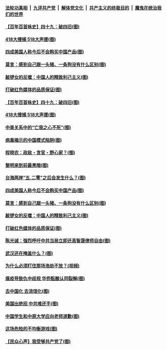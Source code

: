 ####  [法轮功真相](../../../../basic/blob/master/README.md?t=05200735) &nbsp;|&nbsp; [九评共产党](../../../../9ping.md/blob/master/README.md?t=05200735) &nbsp;|&nbsp; [解体党文化](../../../../jtdwh.md/blob/master/README.md?t=05200735)  &nbsp;|&nbsp; [共产主义的终极目的](../../../../gczydzjmd.md/blob/master/README.md?t=05200735) &nbsp;|&nbsp; [魔鬼在统治我们的世界](../../../../mgztzwmdsj.md/blob/master/README.md?t=05200735) 

#### [【百年百首咏史】四十九：破四旧(图)](../pages/p4/933786.md?t=05200735) 

#### [418大搜捕 518大声援(图)](../pages/p4/933785.md?t=05200735) 

#### [四成美国人称今后不会购买中国产品(图)](../pages/p4/933686.md?t=05200735) 

#### [莫言：感到自己跟一头猪、一条狗没有什么区别(图)](../pages/p4/933579.md?t=05200735) 

#### [敲锣女的反噬：中国人的精致利己主义(图)](../pages/p4/933587.md?t=05200735) 

#### [打破红色媒体的品质保证(图)](../pages/p4/933584.md?t=05200735) 

#### [【百年百首咏史】四十九：破四旧(图)](../pages/p4/933786.md?t=05200735) 

#### [418大搜捕 518大声援(图)](../pages/p4/933785.md?t=05200735) 

#### [中美关系中的“亡我之心不死”(图)](../pages/p4/933706.md?t=05200735) 

#### [病毒揭示的中国模式陷阱(图)](../pages/p4/933698.md?t=05200735) 

#### [程晓农：政敌・贪官・野心家？(图)](../pages/p4/933694.md?t=05200735) 

#### [黎明来到前最黑暗(图)](../pages/p4/933693.md?t=05200735) 

#### [台海两岸“五.二零”之后会发生什么？(图)](../pages/p4/933689.md?t=05200735) 

#### [四成美国人称今后不会购买中国产品(图)](../pages/p4/933686.md?t=05200735) 

#### [莫言：感到自己跟一头猪、一条狗没有什么区别(图)](../pages/p4/933579.md?t=05200735) 

#### [敲锣女的反噬：中国人的精致利己主义(图)](../pages/p4/933587.md?t=05200735) 

#### [打破红色媒体的品质保证(图)](../pages/p4/933584.md?t=05200735) 

#### [陈光诚：强烈呼吁中共当局立即还高智晟律师自由(图)](../pages/p4/933576.md?t=05200735) 

#### [武汉还在掩盖什么？(图)](../pages/p4/933581.md?t=05200735) 

#### [为什么必须盯住那场浩劫不放？(视频)](../pages/p4/933577.md?t=05200735) 

#### [瘟疫导致仇中歧视 华侨酝酿认同裂解(图)](../pages/p4/933495.md?t=05200735) 

#### [去中国化 去流氓化(图)](../pages/p4/933501.md?t=05200735) 

#### [美国出绝招 中共难还手(图)](../pages/p4/933489.md?t=05200735) 

#### [中国学生和中原大学应向老师道歉(图)](../pages/p4/933488.md?t=05200735) 

#### [这场危险的不均衡游戏(图)](../pages/p4/933484.md?t=05200735) 

#### [【民众心声】我受够共产党了(图)](../pages/p4/933339.md?t=05200735) 

